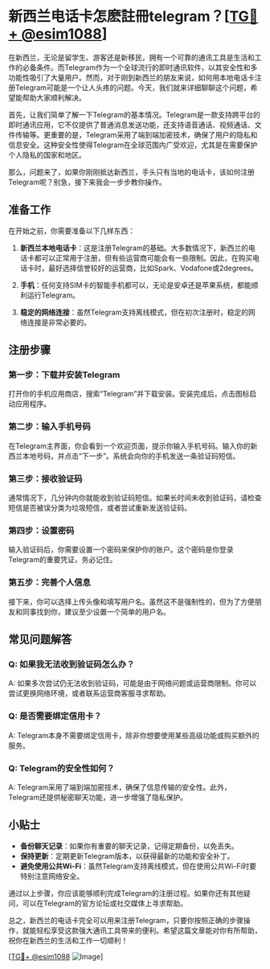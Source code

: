 # 新西兰电话卡怎麽註冊telegram？[[TG💪+ @esim1088](https://t.me/s/esim1088)]

在新西兰，无论是留学生、游客还是新移民，拥有一个可靠的通讯工具是生活和工作的必备条件。而Telegram作为一个全球流行的即时通讯软件，以其安全性和多功能性吸引了大量用户。然而，对于刚到新西兰的朋友来说，如何用本地电话卡注册Telegram可能是一个让人头疼的问题。今天，我们就来详细聊聊这个问题，希望能帮助大家顺利解决。

首先，让我们简单了解一下Telegram的基本情况。Telegram是一款支持跨平台的即时通讯应用，它不仅提供了普通消息发送功能，还支持语音通话、视频通话、文件传输等。更重要的是，Telegram采用了端到端加密技术，确保了用户的隐私和信息安全。这种安全性使得Telegram在全球范围内广受欢迎，尤其是在需要保护个人隐私的国家和地区。

那么，问题来了，如果你刚刚抵达新西兰，手头只有当地的电话卡，该如何注册Telegram呢？别急，接下来我会一步步教你操作。

## 准备工作

在开始之前，你需要准备以下几样东西：

1. **新西兰本地电话卡**：这是注册Telegram的基础。大多数情况下，新西兰的电话卡都可以正常用于注册，但有些运营商可能会有一些限制。因此，在购买电话卡时，最好选择信誉较好的运营商，比如Spark、Vodafone或2degrees。

2. **手机**：任何支持SIM卡的智能手机都可以，无论是安卓还是苹果系统，都能顺利运行Telegram。

3. **稳定的网络连接**：虽然Telegram支持离线模式，但在初次注册时，稳定的网络连接是非常必要的。

## 注册步骤

### 第一步：下载并安装Telegram

打开你的手机应用商店，搜索“Telegram”并下载安装。安装完成后，点击图标启动应用程序。

### 第二步：输入手机号码

在Telegram主界面，你会看到一个欢迎页面，提示你输入手机号码。输入你的新西兰本地号码，并点击“下一步”。系统会向你的手机发送一条验证码短信。

### 第三步：接收验证码

通常情况下，几分钟内你就能收到验证码短信。如果长时间未收到验证码，请检查短信是否被误分类为垃圾短信，或者尝试重新发送验证码。

### 第四步：设置密码

输入验证码后，你需要设置一个密码来保护你的账户。这个密码是你登录Telegram的重要凭证，务必记住。

### 第五步：完善个人信息

接下来，你可以选择上传头像和填写用户名。虽然这不是强制性的，但为了方便朋友和同事找到你，建议至少设置一个简单的用户名。

## 常见问题解答

### Q: 如果我无法收到验证码怎么办？

A: 如果多次尝试仍无法收到验证码，可能是由于网络问题或运营商限制。你可以尝试更换网络环境，或者联系运营商客服寻求帮助。

### Q: 是否需要绑定信用卡？

A: Telegram本身不需要绑定信用卡，除非你想要使用某些高级功能或购买额外的服务。

### Q: Telegram的安全性如何？

A: Telegram采用了端到端加密技术，确保了信息传输的安全性。此外，Telegram还提供秘密聊天功能，进一步增强了隐私保护。

## 小贴士

- **备份聊天记录**：如果你有重要的聊天记录，记得定期备份，以免丢失。
- **保持更新**：定期更新Telegram版本，以获得最新的功能和安全补丁。
- **避免使用公共Wi-Fi**：虽然Telegram支持离线模式，但在使用公共Wi-Fi时要特别注意网络安全。

通过以上步骤，你应该能够顺利完成Telegram的注册过程。如果你还有其他疑问，可以在Telegram的官方论坛或社交媒体上寻求帮助。

总之，新西兰的电话卡完全可以用来注册Telegram，只要你按照正确的步骤操作，就能轻松享受这款强大通讯工具带来的便利。希望这篇文章能对你有所帮助，祝你在新西兰的生活和工作一切顺利！

[[TG💪+ @esim1088](https://t.me/s/esim1088) ![Image](https://i.postimg.cc/4NQfJmqS/Snipaste-2025-05-13-00-14-12.png)]